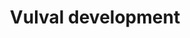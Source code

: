 ---
annotations:
- id: PW:0000170
  parent: signaling pathway
  type: Pathway Ontology
  value: epidermal growth factor/neuregulin signaling pathway
- id: PW:0000008
  parent: signaling pathway
  type: Pathway Ontology
  value: Wnt signaling pathway
- id: PW:0000204
  parent: signaling pathway
  type: Pathway Ontology
  value: Notch signaling pathway
- id: PW:0000525
  parent: signaling pathway
  type: Pathway Ontology
  value: Ras mediated signaling pathway
authors:
- Kyook
- Khanspers
- MaintBot
- RaatsS
- Egonw
citedin: ''
communities:
- WormBase_Approved
description: '"The C. elegans hermaphrodite vulva develops during postembryonic (larval)
  development from ventral epidermal precursors, and connects the developing uterus
  to the external environment. In the adult, the vulva is necessary for egg-laying
  (see Egg-laying) and for copulation with males (see Male mating behavior). Vulval
  development has attracted general interest for three main reasons. First, it serves
  as a paradigm for organogenesis. In particular, vulva development represents a well-understood
  case in which invariant development arises from multiple cell-cell interactions.
  It is also a striking example of tissue remodeling: the formation of a hole at a
  precise location in an organism. Second, it has been important for the genetic analyses
  of signaling and signal transduction by epidermal growth factor (EGF)-receptor LET-23
  and RAS LET-60; (see RTKRas/MAP kinase signaling), LIN-12 (see LIN-12/Notch signaling
  in C. elegans), and WNT (see Wnt signaling), as well as the functions of the SynMuv
  and mediator proteins (see Transcriptional regulation). Third, it has become a paradigm
  for examining the interactions among regulatory pathways, notably the antagonism
  of EGF-receptor (LET-23) and Notch (LIN-12) pathways."'
last-edited: 2024-09-04
ndex: null
organisms:
- Caenorhabditis elegans
redirect_from:
- /index.php/Pathway:WP1453
- /instance/WP1453
- /instance/WP1453_r135405
revision: r135405
schema-jsonld:
- '@context': https://schema.org/
  '@id': https://wikipathways.github.io/pathways/WP1453.html
  '@type': Dataset
  creator:
    '@type': Organization
    name: WikiPathways
  description: '"The C. elegans hermaphrodite vulva develops during postembryonic
    (larval) development from ventral epidermal precursors, and connects the developing
    uterus to the external environment. In the adult, the vulva is necessary for egg-laying
    (see Egg-laying) and for copulation with males (see Male mating behavior). Vulval
    development has attracted general interest for three main reasons. First, it serves
    as a paradigm for organogenesis. In particular, vulva development represents a
    well-understood case in which invariant development arises from multiple cell-cell
    interactions. It is also a striking example of tissue remodeling: the formation
    of a hole at a precise location in an organism. Second, it has been important
    for the genetic analyses of signaling and signal transduction by epidermal growth
    factor (EGF)-receptor LET-23 and RAS LET-60; (see RTKRas/MAP kinase signaling),
    LIN-12 (see LIN-12/Notch signaling in C. elegans), and WNT (see Wnt signaling),
    as well as the functions of the SynMuv and mediator proteins (see Transcriptional
    regulation). Third, it has become a paradigm for examining the interactions among
    regulatory pathways, notably the antagonism of EGF-receptor (LET-23) and Notch
    (LIN-12) pathways."'
  keywords:
  - EFF-1
  - INA-1
  - LIN-39
  - MAB-5
  - PAT-3
  - VAB-19
  license: CC0
  name: Vulval development
seo: CreativeWork
title: Vulval development
wpid: WP1453
---